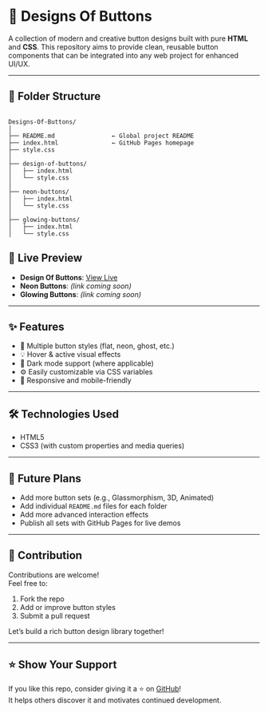 # 🎨 Designs Of Buttons

A collection of modern and creative button designs built with pure **HTML** and **CSS**. This repository aims to provide clean, reusable button components that can be integrated into any web project for enhanced UI/UX.

---

## 📁 Folder Structure

```

Designs-Of-Buttons/
│
├── README.md                ← Global project README
├── index.html               ← GitHub Pages homepage
├── style.css
│
├── design-of-buttons/
│   ├── index.html
│   └── style.css
│
├── neon-buttons/
│   ├── index.html
│   └── style.css
│
├── glowing-buttons/
│   ├── index.html
│   └── style.css

```

## 🚀 Live Preview

- **Design Of Buttons**: [View Live](https://maqsoodkhan840.github.io/Designs-Of_Buttons/Design%20Of%20Buttons/)
- **Neon Buttons**: _(link coming soon)_
- **Glowing Buttons**: _(link coming soon)_

---

## ✨ Features

- 🎨 Multiple button styles (flat, neon, ghost, etc.)
- 💡 Hover & active visual effects
- 🌙 Dark mode support (where applicable)
- ⚙️ Easily customizable via CSS variables
- 📱 Responsive and mobile-friendly

---

## 🛠 Technologies Used

- HTML5
- CSS3 (with custom properties and media queries)

---

## 📌 Future Plans

- Add more button sets (e.g., Glassmorphism, 3D, Animated)
- Add individual `README.md` files for each folder
- Add more advanced interaction effects
- Publish all sets with GitHub Pages for live demos

---

## 🤝 Contribution

Contributions are welcome!  
Feel free to:

1. Fork the repo
2. Add or improve button styles
3. Submit a pull request

Let’s build a rich button design library together!

---

## ⭐ Show Your Support

If you like this repo, consider giving it a ⭐ on [GitHub](https://github.com/maqsoodkhan840/Designs-Of_Buttons)!  
It helps others discover it and motivates continued development.
